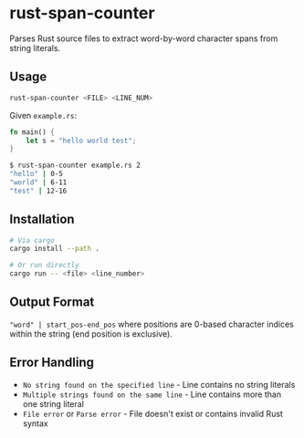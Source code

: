 # rust-span-counter

Parses Rust source files to extract word-by-word character spans from string literals.

## Usage

```bash
rust-span-counter <FILE> <LINE_NUM>
```

Given `example.rs`:
```rust
fn main() {
    let s = "hello world test";
}
```

```bash
$ rust-span-counter example.rs 2
"hello" | 0-5
"world" | 6-11
"test" | 12-16
```

## Installation

```bash
# Via cargo
cargo install --path .

# Or run directly
cargo run -- <file> <line_number>
```

## Output Format

`"word" | start_pos-end_pos` where positions are 0-based character indices within the string (end position is exclusive).

## Error Handling

- `No string found on the specified line` - Line contains no string literals
- `Multiple strings found on the same line` - Line contains more than one string literal
- `File error` or `Parse error` - File doesn't exist or contains invalid Rust syntax